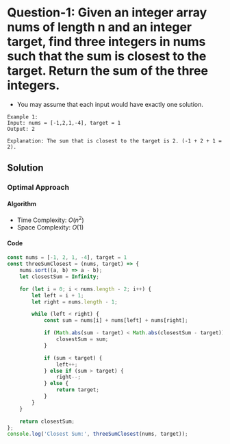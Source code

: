 # Question-1: Given an integer array nums of length n and an integer target, find three integers in nums such that the sum is closest to the target. Return the sum of the three integers.


- You may assume that each input would have exactly one solution.


```
Example 1:
Input: nums = [-1,2,1,-4], target = 1
Output: 2

Explanation: The sum that is closest to the target is 2. (-1 + 2 + 1 = 2).
```


## Solution


### Optimal Approach


#### Algorithm


- Time Complexity: $O(n^2)$
- Space Complexity: $O(1)$


#### Code


```javascript
const nums = [-1, 2, 1, -4], target = 1
const threeSumClosest = (nums, target) => {
    nums.sort((a, b) => a - b);
    let closestSum = Infinity;

    for (let i = 0; i < nums.length - 2; i++) {
        let left = i + 1;
        let right = nums.length - 1;

        while (left < right) {
            const sum = nums[i] + nums[left] + nums[right];

            if (Math.abs(sum - target) < Math.abs(closestSum - target)) {
                closestSum = sum;
            }

            if (sum < target) {
                left++;
            } else if (sum > target) {
                right--;
            } else {
                return target;
            }
        }
    }

    return closestSum;
};
console.log('Closest Sum:', threeSumClosest(nums, target));
```